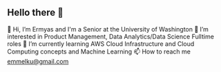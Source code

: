 ## Hello there 👋

👋 Hi, I’m Ermyas and I'm a Senior at the University of Washington
👀 I’m interested in Product Management, Data Analytics/Data Science Fulltime roles 
🌱 I’m currently learning AWS Cloud Infrastructure and Cloud Computing concepts and Machine Learning 
📫 How to reach me emmelku@gmail.com
